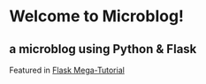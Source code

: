 # Welcome to Microblog!

## a microblog using Python & Flask

Featured in [Flask Mega-Tutorial](https://blog.miguelgrinberg.com/)
